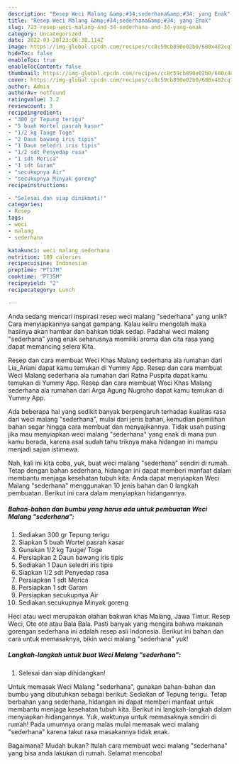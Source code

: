 ```yaml
---
description: "Resep Weci Malang &amp;#34;sederhana&amp;#34; yang Enak"
title: "Resep Weci Malang &amp;#34;sederhana&amp;#34; yang Enak"
slug: 723-resep-weci-malang-and-34-sederhana-and-34-yang-enak
category: Uncategorized
date: 2022-03-20T23:06:38.114Z
image: https://img-global.cpcdn.com/recipes/cc8c59cb890e02b0/680x482cq70/weci-malang-sederhana-foto-resep-utama.jpg
hideToc: false
enableToc: true
enableTocContent: false
thumbnail: https://img-global.cpcdn.com/recipes/cc8c59cb890e02b0/680x482cq70/weci-malang-sederhana-foto-resep-utama.jpg
cover: https://img-global.cpcdn.com/recipes/cc8c59cb890e02b0/680x482cq70/weci-malang-sederhana-foto-resep-utama.jpg
author: Admin
authorAv: notfound
ratingvalue: 3.2
reviewcount: 3
recipeingredient:
- "300 gr Tepung terigu"
- "5 buah Wortel pasrah kasar"
- "1/2 kg Tauge Toge"
- "2 Daun bawang iris tipis"
- "1 Daun seledri iris tipis"
- "1/2 sdt Penyedap rasa"
- "1 sdt Merica"
- "1 sdt Garam"
- "secukupnya Air"
- "secukupnya Minyak goreng"
recipeinstructions:

- "Selesai dan siap dinikmati!"
categories:
- Resep
tags:
- weci
- malang
- sederhana

katakunci: weci malang sederhana 
nutrition: 189 calories
recipecuisine: Indonesian
preptime: "PT17M"
cooktime: "PT35M"
recipeyield: "2"
recipecategory: Lunch

---
```





Anda sedang mencari inspirasi resep weci malang &#34;sederhana&#34; yang unik? Cara menyiapkannya sangat gampang. Kalau keliru mengolah maka hasilnya akan hambar dan bahkan tidak sedap. Padahal weci malang &#34;sederhana&#34; yang enak seharusnya memiliki aroma dan cita rasa yang dapat memancing selera Kita.





Resep dan cara membuat Weci Khas Malang sederhana ala rumahan dari Lia_Ariani dapat kamu temukan di Yummy App. Resep dan cara membuat Weci Malang sederhana ala rumahan dari Ratna Puspita dapat kamu temukan di Yummy App. Resep dan cara membuat Weci Khas Malang sederhana ala rumahan dari Arga Agung Nugroho dapat kamu temukan di Yummy App.

Ada beberapa hal yang sedikit banyak berpengaruh terhadap kualitas rasa dari weci malang &#34;sederhana&#34;, mulai dari jenis bahan, kemudian pemilihan bahan segar hingga cara membuat dan menyajikannya. Tidak usah pusing jika mau menyiapkan weci malang &#34;sederhana&#34; yang enak di mana pun kamu berada, karena asal sudah tahu triknya maka hidangan ini mampu menjadi sajian istimewa.






Nah, kali ini kita coba, yuk, buat weci malang &#34;sederhana&#34; sendiri di rumah. Tetap dengan bahan sederhana, hidangan ini dapat memberi manfaat dalam membantu menjaga kesehatan tubuh kita. Anda dapat menyiapkan Weci Malang &#34;sederhana&#34; menggunakan 10 jenis bahan dan 0 langkah pembuatan. Berikut ini cara dalam menyiapkan hidangannya.

<!--inarticleads1-->

##### Bahan-bahan dan bumbu yang harus ada untuk pembuatan Weci Malang &#34;sederhana&#34;:

1. Sediakan 300 gr Tepung terigu
1. Siapkan 5 buah Wortel pasrah kasar
1. Gunakan 1/2 kg Tauge/ Toge
1. Persiapkan 2 Daun bawang iris tipis
1. Sediakan 1 Daun seledri iris tipis
1. Siapkan 1/2 sdt Penyedap rasa
1. Persiapkan 1 sdt Merica
1. Persiapkan 1 sdt Garam
1. Persiapkan secukupnya Air
1. Sediakan secukupnya Minyak goreng


Heci atau weci merupakan olahan bakwan khas Malang, Jawa Timur. Resep Weci, Ote ote atau Bala Bala. Pasti banyak yang mengira bahwa makanan gorengan sederhana ini adalah resep asli Indonesia. Berikut ini bahan dan cara untuk memasaknya, bikin weci malang &#34;sederhana&#34; yuk! 

<!--inarticleads2-->

##### Langkah-langkah untuk buat Weci Malang &#34;sederhana&#34;:


1. Selesai dan siap dihidangkan!

Untuk memasak Weci Malang &#34;sederhana&#34;, gunakan bahan-bahan dan bumbu yang dibutuhkan sebagai berikut: Sediakan of Tepung terigu. Tetap berbahan yang sederhana, hidangan ini dapat memberi manfaat untuk membantu menjaga kesehatan tubuh kita. Berikut ini langkah-langkah dalam menyiapkan hidangannya. Yuk, waktunya untuk memasaknya sendiri di rumah! Pada umumnya orang malas mulai memasak weci malang &#34;sederhana&#34; karena takut rasa masakannya tidak enak. 

Bagaimana? Mudah bukan? Itulah cara membuat weci malang &#34;sederhana&#34; yang bisa anda lakukan di rumah. Selamat mencoba!
